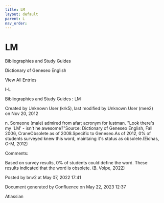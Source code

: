 ```yaml
---
title: LM
layout: default
parent: L
nav_order:
---
```


# LM

Bibliographies and Study Guides

Dictionary of Geneseo English

View All Entries

I-L

Bibliographies and Study Guides : LM

Created by  Unknown User (krk5), last modified by  Unknown User (mee2) on Nov 20, 2012

n. Someone (male) admired from afar; acronym for lustman. &quot;Look there's my 'LM' - isn't he awesome?&quot;Source: Dictionary of Geneseo English, Fall 2006, CraneObsolete as of 2008.Specific to Geneseo.As of 2012, 0% of students surveyed knew this word, maintaing it's status as obsolete.(Eichas, G-M, 2012) 

Comments:

Based on survey results, 0% of students could define the word. These results indicated that the word is obsolete. (B. Volpe, 2022)

Posted by bnv2 at May 07, 2022 17:41

Document generated by Confluence on May 22, 2023 12:37

Atlassian
